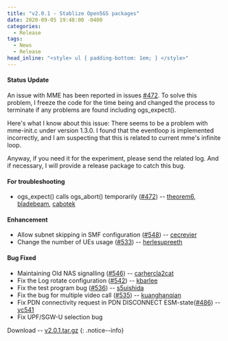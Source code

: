 ```yaml
---
title: "v2.0.1 - Stablize Open5GS packages"
date: 2020-09-05 19:48:00 -0400
categories:
  - Release
tags:
  - News
  - Release
head_inline: "<style> ul { padding-bottom: 1em; } </style>"
---
```


#### Status Update
An issue with MME has been reported in issues [#472](https://github.com/open5gs/open5gs/issues/472). To solve this problem, I freeze the code for the time being and changed the process to terminate if any problems are found including ogs_expect().

Here's what I know about this issue: There seems to be a problem with mme-init.c under version 1.3.0. I found that the eventloop is implemented incorrectly, and I am suspecting that this is related to current mme's infinite loop.

Anyway, if you need it for the experiment, please send the related log. And if necessary, I will provide a release package to catch this bug.

#### For troubleshooting
- ogs_expect() calls ogs_abort() temporarily ([#472](https://github.com/open5gs/open5gs/issues/472)) -- [theorem6](https://github.com/theorem6), [bladebeam](https://github.com/bladebeam), [cabotek](https://github.com/cabotek)

#### Enhancement
- Allow subnet skipping in SMF configuration ([#548](https://github.com/open5gs/open5gs/issues/548)) -- [cecrevier](https://github.com/cecrevier)
- Change the number of UEs usage ([#533](https://github.com/open5gs/open5gs/issues/533)) -- [herlesupreeth](https://github.com/herlesupreeth)

#### Bug Fixed
- Maintaining Old NAS signalling ([#546](https://github.com/open5gs/open5gs/issues/546)) -- [carhercla2cat](https://github.com/carhercla2cat)
- Fix the Log rotate configuration ([#542](https://github.com/open5gs/open5gs/issues/542)) -- [kbarlee](https://github.com/kbarlee)
- Fix the test program bug ([#536](https://github.com/open5gs/open5gs/issues/536)) -- [s5uishida](https://github.com/s5uishida)
- Fix the bug for multiple video call ([#535](https://github.com/open5gs/open5gs/issues/535)) -- [kuanghanqian](https://github.com/kuanghanqian)
- Fix PDN connectivity request in PDN DISCONNECT ESM-state([#486](https://github.com/open5gs/open5gs/issues/486)) -- [yc541](https://github.com/yc541)
- Fix UPF/SGW-U selection bug

Download -- [v2.0.1.tar.gz](https://github.com/open5gs/open5gs/archive/v2.0.1.tar.gz)
{: .notice--info}

